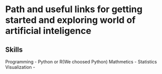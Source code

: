 # Path and useful links for getting started and exploring world of artificial inteligence 
## Skills

Programming - Python or R(We choosed Python)
Mathmetics  - Statistics 
Visualization -   

